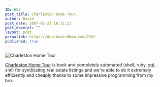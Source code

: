 ```yaml
---
ID: 652
post_title: Charleston Home Tour..
author: David
post_date: 2007-01-21 16:11:21
post_excerpt: ""
layout: post
permalink: https://davidawindham.com/210/
published: true
---
```

<img src="http://davidawindham.com/images/charlestonhometour.png" alt="Charleston Home Tour" />

<a href="http://www.charlestonhometours.com">Charleston Home Tour</a> is back and completely automated (shell, ruby, sql, xml) for syndicating real estate listings and we're able to do it extremely efficiently and cheaply thanks to some impressive programming from my bro.
